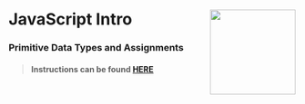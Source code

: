 # JavaScript Intro <img align="right" src="https://github.com/Learning-Fuze/prototypes_C4.17/blob/assets/assets/images/logos/LF_LOGO.png?raw=true" width="150">
### Primitive Data Types and Assignments

>#### Instructions can be found <a href="http://learning-fuze.github.io/prototypes_C4.17/#/JS-Primitive-Data-Types" target="_blank">HERE</a>